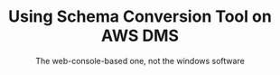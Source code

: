 ---
title: Using Schema Conversion Tool on AWS DMS
subtitle: The web-console-based one, not the windows software
tags: ["aws", "database"]
---